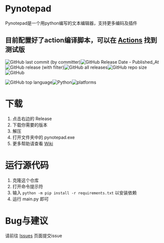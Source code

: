 # Pynotepad

Pynotepad是一个用python编写的文本编辑器，支持更多编码及插件

## 目前配置好了action编译脚本，可以在 [Actions](https://github.com/gyc123456-1/pynotepad/actions) 找到测试版

![GitHub last commit (by committer)](https://img.shields.io/github/last-commit/gyc123456-1/pynotepad)![GitHub Release Date - Published_At](https://img.shields.io/github/release-date/gyc123456-1/pynotepad)![GitHub release (with filter)](https://img.shields.io/github/v/release/gyc123456-1/pynotepad)![GitHub all releases](https://img.shields.io/github/downloads/gyc123456-1/pynotepad/total)![GitHub repo size](https://img.shields.io/github/repo-size/gyc123456-1/pynotepad.svg)![GitHub](https://img.shields.io/github/license/gyc123456-1/pynotepad.svg)

![GitHub top language](https://img.shields.io/github/languages/top/gyc123456-1/pynotepad)![Python](https://img.shields.io/badge/python_version-3.8-green)![platforms](https://img.shields.io/badge/platform-win32%20%7C%20win64-brightgreen.svg)



# 下载
1. 点击右边的 Release
2. 下载你需要的版本
3. 解压
4. 打开文件夹中的 pynotepad.exe
5. 更多帮助请查看 [Wiki](https://github.com/gyc123456-1/pynotepad/wiki)

# 运行源代码
1. 克隆这个仓库
2. 打开命令提示符
3. 输入 `python -m pip install -r requirements.txt` 以安装依赖
4. 运行 main.py 即可

# Bug与建议
请前往 [Issues](https://github.com/gyc123456-1/pynotepad/issues) 页面提交issue
